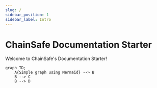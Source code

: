 ```yaml
---
slug: /
sidebar_position: 1
sidebar_label: Intro
---
```


# ChainSafe Documentation Starter

Welcome to ChainSafe's Documentation Starter!


```mermaid
graph TD;
    A{Simple graph using Mermaid} --> B
    B --> C
    B --> D
```